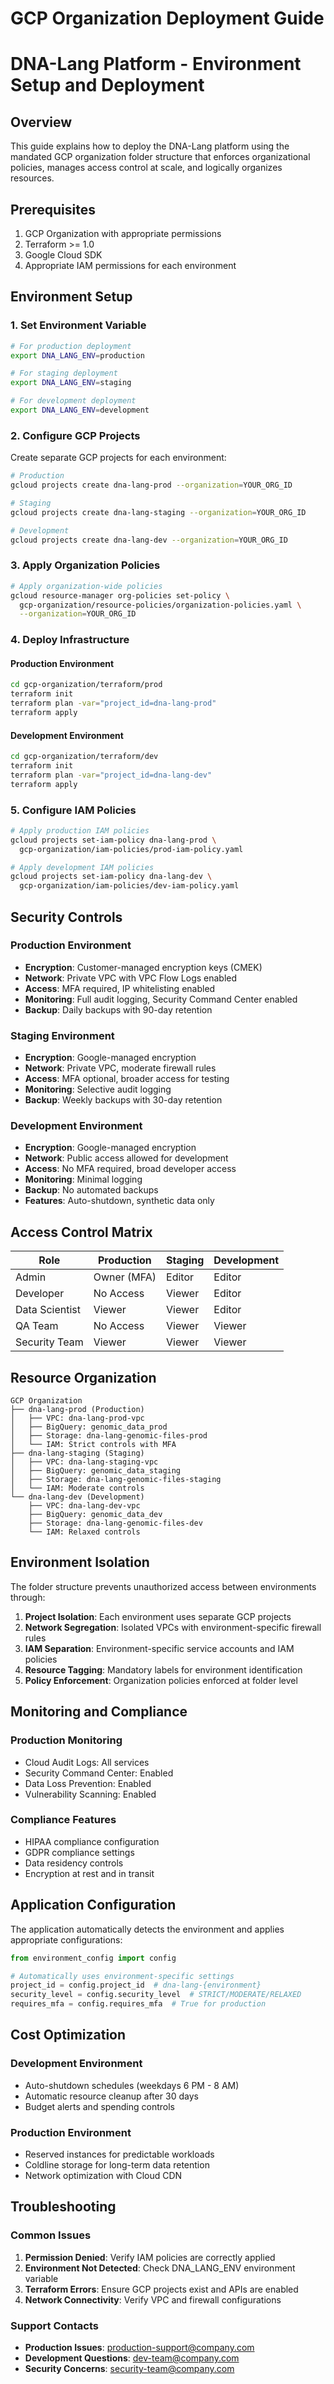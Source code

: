 # GCP Organization Deployment Guide
# DNA-Lang Platform - Environment Setup and Deployment

## Overview

This guide explains how to deploy the DNA-Lang platform using the mandated GCP organization folder structure that enforces organizational policies, manages access control at scale, and logically organizes resources.

## Prerequisites

1. GCP Organization with appropriate permissions
2. Terraform >= 1.0
3. Google Cloud SDK
4. Appropriate IAM permissions for each environment

## Environment Setup

### 1. Set Environment Variable

```bash
# For production deployment
export DNA_LANG_ENV=production

# For staging deployment  
export DNA_LANG_ENV=staging

# For development deployment
export DNA_LANG_ENV=development
```

### 2. Configure GCP Projects

Create separate GCP projects for each environment:

```bash
# Production
gcloud projects create dna-lang-prod --organization=YOUR_ORG_ID

# Staging
gcloud projects create dna-lang-staging --organization=YOUR_ORG_ID

# Development
gcloud projects create dna-lang-dev --organization=YOUR_ORG_ID
```

### 3. Apply Organization Policies

```bash
# Apply organization-wide policies
gcloud resource-manager org-policies set-policy \
  gcp-organization/resource-policies/organization-policies.yaml \
  --organization=YOUR_ORG_ID
```

### 4. Deploy Infrastructure

#### Production Environment

```bash
cd gcp-organization/terraform/prod
terraform init
terraform plan -var="project_id=dna-lang-prod"
terraform apply
```

#### Development Environment

```bash
cd gcp-organization/terraform/dev  
terraform init
terraform plan -var="project_id=dna-lang-dev"
terraform apply
```

### 5. Configure IAM Policies

```bash
# Apply production IAM policies
gcloud projects set-iam-policy dna-lang-prod \
  gcp-organization/iam-policies/prod-iam-policy.yaml

# Apply development IAM policies  
gcloud projects set-iam-policy dna-lang-dev \
  gcp-organization/iam-policies/dev-iam-policy.yaml
```

## Security Controls

### Production Environment

- **Encryption**: Customer-managed encryption keys (CMEK)
- **Network**: Private VPC with VPC Flow Logs enabled
- **Access**: MFA required, IP whitelisting enabled
- **Monitoring**: Full audit logging, Security Command Center enabled
- **Backup**: Daily backups with 90-day retention

### Staging Environment

- **Encryption**: Google-managed encryption
- **Network**: Private VPC, moderate firewall rules
- **Access**: MFA optional, broader access for testing
- **Monitoring**: Selective audit logging
- **Backup**: Weekly backups with 30-day retention

### Development Environment

- **Encryption**: Google-managed encryption
- **Network**: Public access allowed for development
- **Access**: No MFA required, broad developer access
- **Monitoring**: Minimal logging
- **Backup**: No automated backups
- **Features**: Auto-shutdown, synthetic data only

## Access Control Matrix

| Role | Production | Staging | Development |
|------|-----------|---------|-------------|
| Admin | Owner (MFA) | Editor | Editor |
| Developer | No Access | Viewer | Editor |
| Data Scientist | Viewer | Viewer | Editor |
| QA Team | No Access | Viewer | Viewer |
| Security Team | Viewer | Viewer | Viewer |

## Resource Organization

```
GCP Organization
├── dna-lang-prod (Production)
│   ├── VPC: dna-lang-prod-vpc
│   ├── BigQuery: genomic_data_prod
│   ├── Storage: dna-lang-genomic-files-prod
│   └── IAM: Strict controls with MFA
├── dna-lang-staging (Staging)  
│   ├── VPC: dna-lang-staging-vpc
│   ├── BigQuery: genomic_data_staging
│   ├── Storage: dna-lang-genomic-files-staging
│   └── IAM: Moderate controls
└── dna-lang-dev (Development)
    ├── VPC: dna-lang-dev-vpc
    ├── BigQuery: genomic_data_dev
    ├── Storage: dna-lang-genomic-files-dev
    └── IAM: Relaxed controls
```

## Environment Isolation

The folder structure prevents unauthorized access between environments through:

1. **Project Isolation**: Each environment uses separate GCP projects
2. **Network Segregation**: Isolated VPCs with environment-specific firewall rules  
3. **IAM Separation**: Environment-specific service accounts and IAM policies
4. **Resource Tagging**: Mandatory labels for environment identification
5. **Policy Enforcement**: Organization policies enforced at folder level

## Monitoring and Compliance

### Production Monitoring
- Cloud Audit Logs: All services
- Security Command Center: Enabled
- Data Loss Prevention: Enabled
- Vulnerability Scanning: Enabled

### Compliance Features
- HIPAA compliance configuration
- GDPR compliance settings
- Data residency controls
- Encryption at rest and in transit

## Application Configuration

The application automatically detects the environment and applies appropriate configurations:

```python
from environment_config import config

# Automatically uses environment-specific settings
project_id = config.project_id  # dna-lang-{environment}
security_level = config.security_level  # STRICT/MODERATE/RELAXED
requires_mfa = config.requires_mfa  # True for production
```

## Cost Optimization

### Development Environment
- Auto-shutdown schedules (weekdays 6 PM - 8 AM)
- Automatic resource cleanup after 30 days
- Budget alerts and spending controls

### Production Environment  
- Reserved instances for predictable workloads
- Coldline storage for long-term data retention
- Network optimization with Cloud CDN

## Troubleshooting

### Common Issues

1. **Permission Denied**: Verify IAM policies are correctly applied
2. **Environment Not Detected**: Check DNA_LANG_ENV environment variable
3. **Terraform Errors**: Ensure GCP projects exist and APIs are enabled
4. **Network Connectivity**: Verify VPC and firewall configurations

### Support Contacts

- **Production Issues**: production-support@company.com
- **Development Questions**: dev-team@company.com  
- **Security Concerns**: security-team@company.com